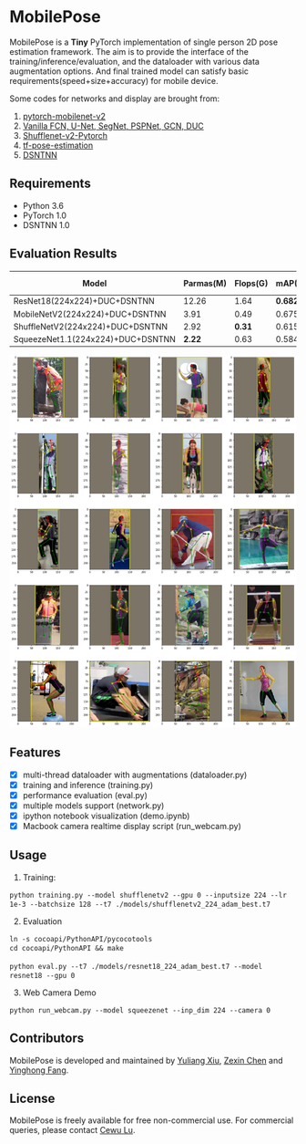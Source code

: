 # MobilePose

MobilePose is a **Tiny** PyTorch implementation of single person 2D pose estimation framework. The aim is to provide the interface of the training/inference/evaluation, and the dataloader with various data augmentation options. And final trained model can satisfy basic requirements(speed+size+accuracy) for mobile device.

Some codes for networks and display are brought from:
1. [pytorch-mobilenet-v2](https://github.com/tonylins/pytorch-mobilenet-v2)
2. [Vanilla FCN, U-Net, SegNet, PSPNet, GCN, DUC](https://github.com/zijundeng/pytorch-semantic-segmentation)
3. [Shufflenet-v2-Pytorch](https://github.com/ericsun99/Shufflenet-v2-Pytorch)
4. [tf-pose-estimation](https://github.com/ildoonet/tf-pose-estimation) 
5. [DSNTNN](https://github.com/anibali/dsntnn)

## Requirements

- Python 3.6
- PyTorch 1.0
- DSNTNN 1.0

## Evaluation Results

|Model|Parmas(M)|Flops(G)|mAP(IoU=0.5:0.95)|mAP(IoU=0.5)|mAR(IoU=0.5:0.95)|mAR(IoU=0.5)|Google Drive|
|---|---|---|---|---|---|---|---|
|ResNet18(224x224)+DUC+DSNTNN|12.26|1.64|**0.682**|0.939|**0.797**|0.967|[50M](https://drive.google.com/open?id=17Z1zetIVDI4_8-ZoFgTRsjHtDpwGtjRT)|
|MobileNetV2(224x224)+DUC+DSNTNN|3.91|0.49|0.675|**0.949**|0.794|**0.971**|[16M]([https://drive.google.com/open?id=1Meyz8Jg2aRe8ijeBAY1uCRpV9l5OJoXl](https://drive.google.com/open?id=15Ihv1bVQv6_tYTFlECJMNrXEmrrka5g4))|
|ShuffleNetV2(224x224)+DUC+DSNTNN|2.92|**0.31**|0.615|0.916|0.748|0.955|[12M](https://drive.google.com/open?id=184Zg4E6HbbizPFYcELMXCd7mwWXdUd3U)|
|SqueezeNet1.1(224x224)+DUC+DSNTNN|**2.22**|0.63|0.584|0.921|0.723|0.958|[9M](https://drive.google.com/open?id=1RePeiBJHeHvmYTQ5vAUJHC5CstHIBcP0)|

<div align="center">
    <img src="./demo.png">
</div>

## Features

- [x] multi-thread dataloader with augmentations (dataloader.py)
- [x] training and inference (training.py)
- [x] performance evaluation (eval.py)
- [x] multiple models support (network.py)
- [x] ipython notebook visualization (demo.ipynb)
- [x] Macbook camera realtime display script (run_webcam.py)

## Usage

1. Training:
```shell
python training.py --model shufflenetv2 --gpu 0 --inputsize 224 --lr 1e-3 --batchsize 128 --t7 ./models/shufflenetv2_224_adam_best.t7
```
2. Evaluation
```shell
ln -s cocoapi/PythonAPI/pycocotools
cd cocoapi/PythonAPI && make

python eval.py --t7 ./models/resnet18_224_adam_best.t7 --model resnet18 --gpu 0
```

3. Web Camera Demo

```shell
python run_webcam.py --model squeezenet --inp_dim 224 --camera 0
```

## Contributors

MobilePose is developed and maintained by [Yuliang Xiu](http://xiuyuliang.cn/about/), [Zexin Chen](https://github.com/ZexinChen) and [Yinghong Fang](https://github.com/Fangyh09).

## License

MobilePose is freely available for free non-commercial use. For commercial queries, please contact [Cewu Lu](http://www.mvig.org/).